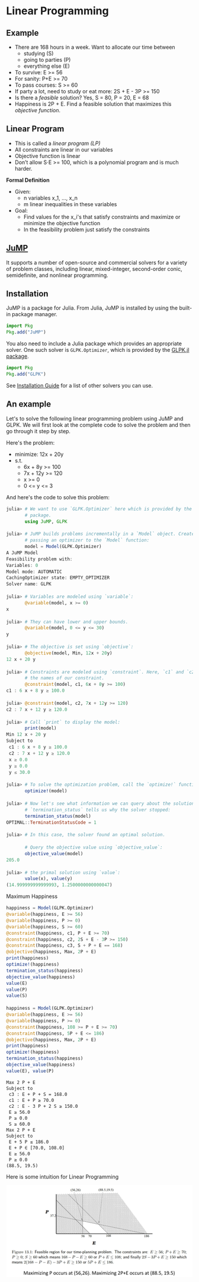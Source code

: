 # Linear Programming

## Example

- There are 168 hours in a week. Want to allocate our time between
  - studying (S)
  - going to parties (P)
  - everything else (E)
- To survive: E >= 56
- For sanity: P+E >= 70
- To pass courses: S >= 60
- If party a lot, need to study or eat more: 2S + E - 3P >= 150
- Is there a *feasible* solution? Yes, S = 80, P = 20, E = 68
- Happiness is 2P + E. Find a feasible solution that maximizes this *objective function*.

## Linear Program

- This is called a *linear program (LP)*
- All constraints are linear in our variables
- Objective function is linear
- Don’t allow S⋅E >= 100, which is a polynomial program and is much harder.

**Formal Definition**

- Given:
  - n variables x_1, ..., x_n
  - m linear inequalities in these variables
- Goal:
  - Find values for the x_i's that satisfy constraints and maximize or minimize the objective function
  - In the feasibility problem just satisfy the constraints

## [JuMP](https://github.com/jump-dev/JuMP.jl)

It supports a number of
open-source and commercial solvers for a variety of problem classes, including
linear, mixed-integer, second-order conic, semidefinite, and nonlinear
programming.

## Installation

JuMP is a package for Julia. From Julia, JuMP is installed by using the
built-in package manager.

```julia
import Pkg
Pkg.add("JuMP")
```

You also need to include a Julia package which provides an appropriate solver.
One such solver is `GLPK.Optimizer`, which is provided by the
[GLPK.jl package](https://github.com/jump-dev/GLPK.jl).

```julia
import Pkg
Pkg.add("GLPK")
```

See [Installation Guide](https://jump.dev/JuMP.jl/stable/installation/) for a list of other solvers you can use.

## An example

Let's to solve the following linear programming problem using JuMP and GLPK.
We will first look at the complete code to solve the problem and then go
through it step by step.

Here's the problem:

- minimize:  12x + 20y
- s.t. 
  - 6x + 8y >= 100
  - 7x + 12y >= 120
  - x >= 0
  - 0 <= y <= 3

<!-- ```latex -->

<!-- \begin{aligned} -->

<!-- & \min & 12x + 20y \\ -->

<!-- & \;\;\text{s.t.} & 6x + 8y \geq 100 \\ -->

<!-- & & 7x + 12y \geq 120 \\ -->

<!-- & & x \geq 0 \\ -->

<!-- & & y \in [0, 3] \\ -->

<!-- \end{aligned} -->

<!-- ``` -->

And here's the code to solve this problem:

```julia
julia> # We want to use `GLPK.Optimizer` here which is provided by the `GLPK.jl`
       # package.
       using JuMP, GLPK

julia> # JuMP builds problems incrementally in a `Model` object. Create a model by
       # passing an optimizer to the `Model` function:
       model = Model(GLPK.Optimizer)
A JuMP Model
Feasibility problem with:
Variables: 0
Model mode: AUTOMATIC
CachingOptimizer state: EMPTY_OPTIMIZER
Solver name: GLPK

julia> # Variables are modeled using `variable`:
       @variable(model, x >= 0)
x

julia> # They can have lower and upper bounds.
       @variable(model, 0 <= y <= 30)
y

julia> # The objective is set using `objective`:
       @objective(model, Min, 12x + 20y)
12 x + 20 y

julia> # Constraints are modeled using `constraint`. Here, `c1` and `c2` are
       # the names of our constraint.
       @constraint(model, c1, 6x + 8y >= 100)
c1 : 6 x + 8 y ≥ 100.0

julia> @constraint(model, c2, 7x + 12y >= 120)
c2 : 7 x + 12 y ≥ 120.0

julia> # Call `print` to display the model:
       print(model)
Min 12 x + 20 y
Subject to
 c1 : 6 x + 8 y ≥ 100.0
 c2 : 7 x + 12 y ≥ 120.0
 x ≥ 0.0
 y ≥ 0.0
 y ≤ 30.0

julia> # To solve the optimization problem, call the `optimize!` function.
       optimize!(model)

julia> # Now let's see what information we can query about the solution.
       # `termination_status` tells us why the solver stopped:
       termination_status(model)
OPTIMAL::TerminationStatusCode = 1

julia> # In this case, the solver found an optimal solution.

       # Query the objective value using `objective_value`:
       objective_value(model)
205.0

julia> # the primal solution using `value`:
       value(x), value(y)
(14.999999999999993, 1.2500000000000047)
```

Maximum Happiness

```julia
happiness = Model(GLPK.Optimizer)
@variable(happiness, E >= 56)
@variable(happiness, P >= 0)
@variable(happiness, S >= 60)
@constraint(happiness, c1, P + E >= 70)
@constraint(happiness, c2, 2S + E - 3P >= 150)
@constraint(happiness, c3, S + P + E == 168)
@objective(happiness, Max, 2P + E)
print(happiness)
optimize!(happiness)
termination_status(happiness)
objective_value(happiness)
value(E)
value(P)
value(S)

happiness = Model(GLPK.Optimizer)
@variable(happiness, E >= 56)
@variable(happiness, P >= 0)
@constraint(happiness, 108 >= P + E >= 70)
@constraint(happiness, 5P + E <= 186)
@objective(happiness, Max, 2P + E)
print(happiness)
optimize!(happiness)
termination_status(happiness)
objective_value(happiness)
value(E), value(P)
```

```
Max 2 P + E
Subject to
 c3 : E + P + S = 168.0
 c1 : E + P ≥ 70.0
 c2 : E - 3 P + 2 S ≥ 150.0
 E ≥ 56.0
 P ≥ 0.0
 S ≥ 60.0
Max 2 P + E
Subject to
 E + 5 P ≤ 186.0
 E + P ∈ [70.0, 108.0]
 E ≥ 56.0
 P ≥ 0.0
(88.5, 19.5)
```

Here is some intuition for Linear Programming

![](intuitionLP.png)
